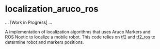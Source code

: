 # localization_aruco_ros
... [Work in Progress] ...

A implementation of localization algorithms that uses Aruco Markers and ROS Noetic to localize a mobile robot. This code relies on [tf2](https://wiki.ros.org/tf2) and [tf2_ros](https://wiki.ros.org/tf2_ros?distro=noetic) to determine robot and markers positions.
